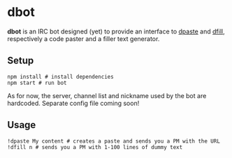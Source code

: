 dbot
====

**dbot** is an IRC bot designed (yet) to provide an interface to [dpaste](http://www.paste.cc) and [dfill](http://www.dfill.cc), respectively a code paster and a filler text generator.

## Setup

```shell
npm install # install dependencies
npm start # run bot
```

As for now, the server, channel list and nickname used by the bot are hardcoded. Separate config file coming soon!

## Usage

```irc
!dpaste My content # creates a paste and sends you a PM with the URL
!dfill n # sends you a PM with 1-100 lines of dummy text
```